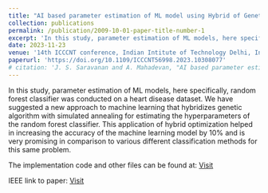 ```yaml
---
title: "AI based parameter estimation of ML model using Hybrid of Genetic Algorithm and Simulated Annealing"
collection: publications
permalink: /publication/2009-10-01-paper-title-number-1
excerpt: 'In this study, parameter estimation of ML models, here specifically, random forest classifier was conducted on a heart disease dataset. We have suggested a new approach to machine learning that hybridizes genetic algorithm with simulated annealing for estimating the hyperparameters of the random forest classifier. This application of hybrid optimization helped in increasing the accuracy of the machine learning model by 10% and is very promising in comparison to various different classification methods for this same problem.'
date: 2023-11-23
venue: '14th ICCCNT conference, Indian Intitute of Technology Delhi, India'
paperurl: 'https://doi.org/10.1109/ICCCNT56998.2023.10308077'
# citation: 'J. S. Saravanan and A. Mahadevan, "AI based parameter estimation of ML model using Hybrid of Genetic Algorithm and Simulated Annealing," 2023 14th International Conference on Computing Communication and Networking Technologies (ICCCNT), Delhi, India, 2023, pp. 1-5, doi: 10.1109/ICCCNT56998.2023.10308077. keywords: {Maximum likelihood estimation;Parameter estimation;Computational modeling;Sociology;Simulated annealing;Predictive models;Probabilistic logic;Genetic Algorithm;Simulated Annealing;Optimization;Hybrid Algorithm;Machine Learning},'
---
```


In this study, parameter estimation of ML models, here specifically, random forest classifier was conducted on a heart disease dataset. We have suggested a new approach to machine learning that hybridizes genetic algorithm with simulated annealing for estimating the hyperparameters of the random forest classifier. This application of hybrid optimization helped in increasing the accuracy of the machine learning model by 10% and is very promising in comparison to various different classification methods for this same problem.

The implementation code and other files can be found at: [Visit](https://github.com/RulerOfEternalNight/AI-based-parameter-estimation-of-ML-model-using-Hybrid-of-Genetic-Algorithm-and-Simulated-Annealing)

IEEE link to paper: [Visit](https://doi.org/10.1109/ICCCNT56998.2023.10308077)